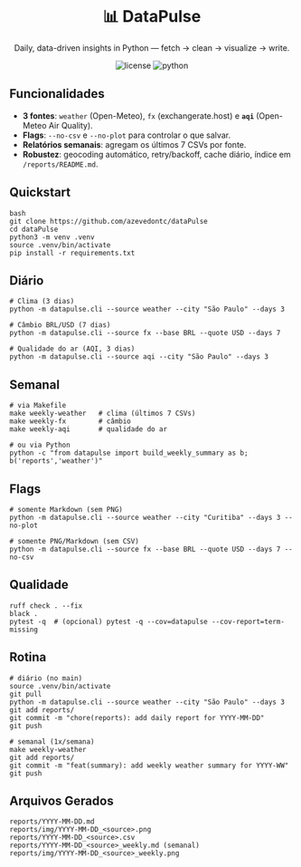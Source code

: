 <h1 align="center">📊 DataPulse</h1>
<p align="center">Daily, data-driven insights in Python — fetch → clean → visualize → write.</p>

<p align="center">
  <img src="https://img.shields.io/badge/license-MIT-informational" alt="license"/>
  <img src="https://img.shields.io/badge/python-3.11%2B-blue" alt="python"/>
</p>

## Funcionalidades
- **3 fontes**: `weather` (Open-Meteo), `fx` (exchangerate.host) e **`aqi`** (Open-Meteo Air Quality).  
- **Flags**: `--no-csv` e `--no-plot` para controlar o que salvar.  
- **Relatórios semanais**: agregam os últimos 7 CSVs por fonte.  
- **Robustez**: geocoding automático, retry/backoff, cache diário, índice em `/reports/README.md`.

## Quickstart
```
bash
git clone https://github.com/azevedontc/dataPulse
cd dataPulse
python3 -m venv .venv
source .venv/bin/activate
pip install -r requirements.txt
```
## Diário
```
# Clima (3 dias)
python -m datapulse.cli --source weather --city "São Paulo" --days 3

# Câmbio BRL/USD (7 dias)
python -m datapulse.cli --source fx --base BRL --quote USD --days 7

# Qualidade do ar (AQI, 3 dias)
python -m datapulse.cli --source aqi --city "São Paulo" --days 3
```

## Semanal
```
# via Makefile
make weekly-weather   # clima (últimos 7 CSVs)
make weekly-fx        # câmbio
make weekly-aqi       # qualidade do ar

# ou via Python
python -c "from datapulse import build_weekly_summary as b; b('reports','weather')"
```

## Flags
```
# somente Markdown (sem PNG)
python -m datapulse.cli --source weather --city "Curitiba" --days 3 --no-plot

# somente PNG/Markdown (sem CSV)
python -m datapulse.cli --source fx --base BRL --quote USD --days 7 --no-csv
```

## Qualidade
```
ruff check . --fix
black .
pytest -q  # (opcional) pytest -q --cov=datapulse --cov-report=term-missing
```

## Rotina
```
# diário (no main)
source .venv/bin/activate
git pull
python -m datapulse.cli --source weather --city "São Paulo" --days 3
git add reports/
git commit -m "chore(reports): add daily report for YYYY-MM-DD"
git push

# semanal (1x/semana)
make weekly-weather
git add reports/
git commit -m "feat(summary): add weekly weather summary for YYYY-WW"
git push
```

## Arquivos Gerados

```
reports/YYYY-MM-DD.md
reports/img/YYYY-MM-DD_<source>.png
reports/YYYY-MM-DD_<source>.csv
reports/YYYY-MM-DD_<source>_weekly.md (semanal)
reports/img/YYYY-MM-DD_<source>_weekly.png
```
